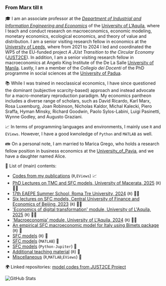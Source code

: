 ### From Marx till `R`

🎓 I am an associate professor at the [*Department of Industrial and Information Engineering and Economics*](https://ec.univaq.it/index.php?id=veronesepassarella) of the [University of L’Aquila](https://www.univaq.it/), where I teach and conduct research on macroeconomics, economic modeling, monetary economics, ecological economics, and theory of value and distribution. I am a senior visiting research fellow in economics at the [University of Leeds](https://business.leeds.ac.uk/divisions-economics/staff/145/marco-veronese-passarella), where from 2021 to 2024 I led and coordinated the WP5 of the EU-funded project *A JUst Transition to the Circular Economy* ([JUST2CE](https://github.com/JUST2CE-WP5)). In addition, I am a senior visiting research fellow in macroeconomics at Angelo King Institute of the De La Salle [University of Manila](https://www.dlsu-aki.com/research-fellows-and-staff.html). Lastly, I am a member of the *Collegio dei Docenti* of the PhD programme in social sciences at the [University of Padua](https://www.unipd.it/dottoratoscheda/social-sciences). 

📚 While I was trained in neoclassical economics, I have since questioned the dominant (subjective scarcity-based) approach and instead advocate for a macro-monetary reproduction paradigm. My economics pantheon includes a diverse range of scholars, such as David Ricardo, Karl Marx, Rosa Luxemburg, Joan Robinson, Nicholas Kaldor, Michal Kalecki, Piero Sraffa, Hyman Minsky, Richard Goodwin, Paolo Sylos-Labini, Luigi Pasinetti, Wynne Godley, and Augusto Graziani.

:chart_with_upwards_trend: In terms of programming languages and environments, I mainly use `R` and `EViews`. However, I have a good kwnoledge of `Python` and `MATLAB` as well.

:family: On a personal note, I am married to Marica Grego, who holds a research fellow position in business economics at the [University_of_Pavia](https://unipv.unifind.cineca.it/individual?uri=http%3A%2F%2Firises.unipv.it%2Fresource%2Fperson%2F1195970), and we have a daughter named Alice.

💾 List of (main) contents:
- [Codes from my publications](https://github.com/marcoverpas/Other_codes_from_my_publications) (`R`,`EViews`) :chart_with_upwards_trend:
- [PhD Lectures on TMC and SFC models, University of Macerata, 2025](https://github.com/marcoverpas/PhD_Lectures_Macerata_2025) (`R`) :teacher:
- [17th EAEPE Summer School, Roma Tre University, 2024](https://github.com/marcoverpas/EAEPE_summer_school_2024) (`R`) :teacher:
- [Six lectures on SFC models, Central University of Finance and Economics of Beijing, 2023](https://github.com/marcoverpas/Six_lectures_on_sfc_models) (`R`) :teacher:
- ['Economics of digital transformation' module, University of L'Aquila, 2025](https://github.com/marcoverpas/-Economics-of-Digital-Transformation-module-L-Aquila-University-2025) (`R`) :student:
- ['Macroeconomia' module, University of L'Aquila, 2024](https://github.com/marcoverpas/Macroeconomia) (`R`) :student:
- [An empirical SFC macroeconomic model for Italy using Bimets package](https://github.com/marcoverpas/Italy-SFC-Model) (`R`) :abacus:
- [SFC models](https://github.com/marcoverpas/SFC-models-R) (`R`) :abacus:
- [SFC models](https://github.com/marcoverpas/SFC-models-Matlab) (`MATLAB`) :abacus:
- [SFC models](https://github.com/marcoverpas/SFC-models-Jupyter) (`Python-Jupiter`) :abacus:
- [Additional teaching material](https://github.com/marcoverpas/Teaching) (`R`) :abacus:
- [Miscellaneous](https://github.com/marcoverpas/Other_codes) (`R`,`MATLAB`,`EViews`) :toolbox:

:earth_africa: Linked repositories: [model codes from JUST2CE Project](https://github.com/JUST2CE-WP5) 

![GitHub Stats](https://github-readme-stats.vercel.app/api?username=marcoverpas&show_icons=true&theme=dark)


